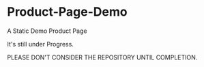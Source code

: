 # Product-Page-Demo
A Static Demo Product Page

It's still under Progress. 

PLEASE DON'T CONSIDER THE REPOSITORY UNTIL COMPLETION.
